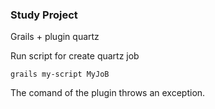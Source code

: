 ### Study  Project 

Grails + plugin quartz


Run script for create quartz job

``` 
grails my-script MyJoB
```
  

The comand of the plugin throws an exception.

